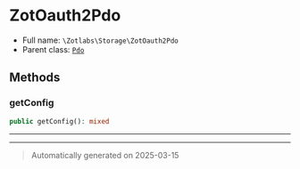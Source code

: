 
# ZotOauth2Pdo





* Full name: `\Zotlabs\Storage\ZotOauth2Pdo`
* Parent class: [`Pdo`](../../OAuth2/Storage/Pdo.md)




## Methods


### getConfig



```php
public getConfig(): mixed
```












***


***
> Automatically generated on 2025-03-15
